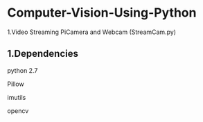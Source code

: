 # Computer-Vision-Using-Python
1.Video Streaming PiCamera and Webcam (StreamCam.py)  

## 1.Dependencies

python 2.7


Pillow


imutils


opencv

